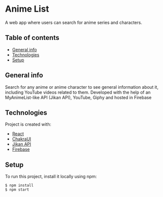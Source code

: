 # Anime List

A web app where users can search for anime series and characters.

## Table of contents
* [General info](#general-info)
* [Technologies](#technologies)
* [Setup](#setup)

## General info
Search for any anime or anime character to see general information about it, including YouTube videos related to them. Developed with the help of an MyAnimeList-like API (Jikan API), YouTube, Giphy and hosted in Firebase
	
## Technologies
Project is created with:
* [React](https://react.dev/)
* [ChakraUI](https://chakra-ui.com/)
* [Jikan API](https://jikan.moe/)
* [Firebase](https://firebase.google.com/)
	
## Setup
To run this project, install it locally using npm:

```
$ npm install
$ npm start
```
